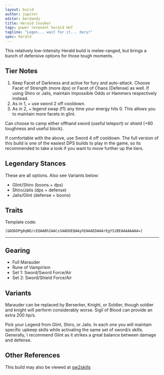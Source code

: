 ```yaml
---
layout: build
author: jupiter
editor: berdandy
title: Herald Invoker
tags: power revenant herald HoT
tagline: "Legen... wait for it... dary!"
spec: herald
---
```


This relatively low-intensity Herald build is melee-ranged, but brings a bunch of defensive options for those tough moments.

## Tier Notes

1. Keep Facet of Darkness and active for fury and auto-attack. Choose Facet of Strength (more dps) or Facet of Chaos (Defense) as well. If using Shiro or Jalis, maintain Impossible Odds or Hammers respectively instead.
2. As in 1, + use sword 2 off cooldown. 
3. As in 2, + legend swap (f1) any time your energy hits 0. This allows you to maintain more facets in glint.

Can choose to camp either offhand sword (useful teleport) or shield (+60 toughness and useful block). 

If comfortable with the above, use Sword 4 off cooldown. The full version of this build is one of the easiest DPS builds to play in the game, so its recommended to take a look if you want to move further up the tiers.

## Legendary Stances

These are all options. Also see Variants below:

- Glint/Shiro (boons + dps)
- Shiro/Jalis (dps + defense)
- Jalis/Glint (defense + boons)

## Traits

Template code:

`[&DQkDPg8qND/cEQAABhIAACsSAADUEQAAyhEAAAEDAAArEgYS1BEAAAAAAAA=]`

---

<div
  data-armory-embed='specializations'
  data-armory-ids='3,15,52'
  data-armory-3-traits='1761,1781,1719'
  data-armory-15-traits='1767,1765,1800'
  data-armory-52-traits='1716,1730,1803'
>
</div>
<script async src='https://unpkg.com/armory-embeds@^0.x.x/armory-embeds.js'></script>

## Gearing

- Full Marauder
- Rune of Vampirism
- Set 1: Sword/Sword Force/Air
- Set 2: Sword/Shield Force/Air

## Variants

Marauder can be replaced by Berserker, Knight, or Soldier, though soldier and knight will perform considerably worse. Sigil of Blood can provide an extra 200 hp/s.

Pick your Legend from Glint, Shiro, or Jalis. In each one you will maintain specific upkeep skills while activating the same set of sword/x skills. Generally, I recommend Glint as it strikes a great balance between damage and defense.

## Other References

This build may also be viewed at [gw2skills](http://gw2skills.net/editor/?PmwAwy7lpQHMLyhdRNMM6hJSfsCKgJ/la7H-zRJYiR7/Y0OFqUA+HA-e)

